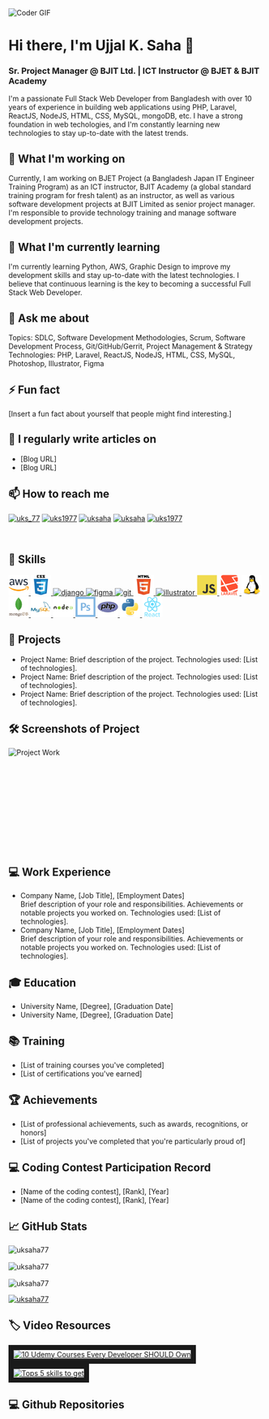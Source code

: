 <img alt="Coder GIF" src="https://raw.githubusercontent.com/uksaha77/uksaha77/main/web-development-banner.gif" style="max-width: 100%;" data-target="animated-image.originalImage">
<h1>Hi there, I'm Ujjal K. Saha 👋</h1>
<h3 align="left">Sr. Project Manager @ BJIT Ltd. | ICT Instructor @ BJET & BJIT Academy</h3>
I'm a passionate Full Stack Web Developer from Bangladesh with over 10 years of experience in building web applications using PHP, Laravel, ReactJS, NodeJS, HTML, CSS, MySQL, mongoDB, etc. I have a strong foundation in web techologies, and I'm constantly learning new technologies to stay up-to-date with the latest trends.

## 🔭 What I'm working on
Currently, I am working on BJET Project (a Bangladesh Japan IT Engineer Training Program) as an ICT instructor, BJIT Academy (a global standard training program for fresh talent) as an instructor, as well as various software development projects at BJIT Limited as senior project manager. I'm responsible to provide technology training and manage software development projects.

## 🌱 What I'm currently learning
I'm currently learning Python, AWS, Graphic Design to improve my development skills and stay up-to-date with the latest technologies. I believe that continuous learning is the key to becoming a successful Full Stack Web Developer.

## 💬 Ask me about
Topics: SDLC, Software Development Methodologies, Scrum, Software Development Process, Git/GitHub/Gerrit, Project Management & Strategy
Technologies: PHP, Laravel, ReactJS, NodeJS, HTML, CSS, MySQL, Photoshop, Illustrator, Figma

## ⚡ Fun fact
[Insert a fun fact about yourself that people might find interesting.]

## 📝 I regularly write articles on
- [Blog URL]
- [Blog URL]

## 📫 How to reach me
<p align="left">
<a href="https://twitter.com/uks_77" target="blank"><img align="center" src="https://raw.githubusercontent.com/rahuldkjain/github-profile-readme-generator/master/src/images/icons/Social/twitter.svg" alt="uks_77" height="30" width="40" /></a>
<a href="https://linkedin.com/in/uks1977" target="blank"><img align="center" src="https://raw.githubusercontent.com/rahuldkjain/github-profile-readme-generator/master/src/images/icons/Social/linked-in-alt.svg" alt="uks1977" height="30" width="40" /></a>
<a href="https://fb.com/uksaha" target="blank"><img align="center" src="https://raw.githubusercontent.com/rahuldkjain/github-profile-readme-generator/master/src/images/icons/Social/facebook.svg" alt="uksaha" height="30" width="40" /></a>
<a href="https://instagram.com/uksaha" target="blank"><img align="center" src="https://raw.githubusercontent.com/rahuldkjain/github-profile-readme-generator/master/src/images/icons/Social/instagram.svg" alt="uksaha" height="30" width="40" /></a>
<a href="https://www.youtube.com/c/uks1977" target="blank"><img align="center" src="https://raw.githubusercontent.com/rahuldkjain/github-profile-readme-generator/master/src/images/icons/Social/youtube.svg" alt="uks1977" height="30" width="40" /></a>
</p><br/>

## 🚀 Skills
<p align="left"> <a href="https://aws.amazon.com" target="_blank" rel="noreferrer"> <img src="https://raw.githubusercontent.com/devicons/devicon/master/icons/amazonwebservices/amazonwebservices-original-wordmark.svg" alt="aws" width="40" height="40"/> </a> <a href="https://www.w3schools.com/css/" target="_blank" rel="noreferrer"> <img src="https://raw.githubusercontent.com/devicons/devicon/master/icons/css3/css3-original-wordmark.svg" alt="css3" width="40" height="40"/> </a> <a href="https://www.djangoproject.com/" target="_blank" rel="noreferrer"> <img src="https://cdn.worldvectorlogo.com/logos/django.svg" alt="django" width="40" height="40"/> </a> <a href="https://www.figma.com/" target="_blank" rel="noreferrer"> <img src="https://www.vectorlogo.zone/logos/figma/figma-icon.svg" alt="figma" width="40" height="40"/> </a> <a href="https://git-scm.com/" target="_blank" rel="noreferrer"> <img src="https://www.vectorlogo.zone/logos/git-scm/git-scm-icon.svg" alt="git" width="40" height="40"/> </a> <a href="https://www.w3.org/html/" target="_blank" rel="noreferrer"> <img src="https://raw.githubusercontent.com/devicons/devicon/master/icons/html5/html5-original-wordmark.svg" alt="html5" width="40" height="40"/> </a> <a href="https://www.adobe.com/in/products/illustrator.html" target="_blank" rel="noreferrer"> <img src="https://www.vectorlogo.zone/logos/adobe_illustrator/adobe_illustrator-icon.svg" alt="illustrator" width="40" height="40"/> </a> <a href="https://developer.mozilla.org/en-US/docs/Web/JavaScript" target="_blank" rel="noreferrer"> <img src="https://raw.githubusercontent.com/devicons/devicon/master/icons/javascript/javascript-original.svg" alt="javascript" width="40" height="40"/> </a> <a href="https://laravel.com/" target="_blank" rel="noreferrer"> <img src="https://raw.githubusercontent.com/devicons/devicon/master/icons/laravel/laravel-plain-wordmark.svg" alt="laravel" width="40" height="40"/> </a> <a href="https://www.linux.org/" target="_blank" rel="noreferrer"> <img src="https://raw.githubusercontent.com/devicons/devicon/master/icons/linux/linux-original.svg" alt="linux" width="40" height="40"/> </a> <a href="https://www.mongodb.com/" target="_blank" rel="noreferrer"> <img src="https://raw.githubusercontent.com/devicons/devicon/master/icons/mongodb/mongodb-original-wordmark.svg" alt="mongodb" width="40" height="40"/> </a> <a href="https://www.mysql.com/" target="_blank" rel="noreferrer"> <img src="https://raw.githubusercontent.com/devicons/devicon/master/icons/mysql/mysql-original-wordmark.svg" alt="mysql" width="40" height="40"/> </a> <a href="https://nodejs.org" target="_blank" rel="noreferrer"> <img src="https://raw.githubusercontent.com/devicons/devicon/master/icons/nodejs/nodejs-original-wordmark.svg" alt="nodejs" width="40" height="40"/> </a> <a href="https://www.photoshop.com/en" target="_blank" rel="noreferrer"> <img src="https://raw.githubusercontent.com/devicons/devicon/master/icons/photoshop/photoshop-line.svg" alt="photoshop" width="40" height="40"/> </a> <a href="https://www.php.net" target="_blank" rel="noreferrer"> <img src="https://raw.githubusercontent.com/devicons/devicon/master/icons/php/php-original.svg" alt="php" width="40" height="40"/> </a> <a href="https://www.python.org" target="_blank" rel="noreferrer"> <img src="https://raw.githubusercontent.com/devicons/devicon/master/icons/python/python-original.svg" alt="python" width="40" height="40"/> </a> <a href="https://reactjs.org/" target="_blank" rel="noreferrer"> <img src="https://raw.githubusercontent.com/devicons/devicon/master/icons/react/react-original-wordmark.svg" alt="react" width="40" height="40"/> </a> </p>

## 🌟 Projects
 - Project Name: Brief description of the project. Technologies used: [List of technologies].
 - Project Name: Brief description of the project. Technologies used: [List of technologies].
 - Project Name: Brief description of the project. Technologies used: [List of technologies].

## 🛠️ Screenshots of Project
<img alt="Project Work" height="200" src="https://miro.medium.com/v2/resize:fit:828/1*oeyjen1fL_SdX2w2_TCS6A.gif" style="max-width: 100%; display: inline-block;">


## 💻 Work Experience
- Company Name, [Job Title], [Employment Dates]<br />
  Brief description of your role and responsibilities. Achievements or notable projects you worked on. Technologies used: [List of technologies].
- Company Name, [Job Title], [Employment Dates]<br />
  Brief description of your role and responsibilities. Achievements or notable projects you worked on. Technologies used: [List of technologies].

## 🎓 Education
- University Name, [Degree], [Graduation Date]
- University Name, [Degree], [Graduation Date]

## 📚 Training
- [List of training courses you've completed]
- [List of certifications you've earned]

## 🏆 Achievements
- [List of professional achievements, such as awards, recognitions, or honors]
- [List of projects you've completed that you're particularly proud of]

## 💻 Coding Contest Participation Record
- [Name of the coding contest], [Rank], [Year]
- [Name of the coding contest], [Rank], [Year]

## 📈 GitHub Stats
<p align="left"> <img src="https://komarev.com/ghpvc/?username=uksaha77&label=Profile%20views&color=0e75b6&style=flat" alt="uksaha77" /> </p>
<p><img align="center" src="https://github-readme-stats.vercel.app/api?username=uksaha77&show_icons=true&locale=en" alt="uksaha77" /></p>
<p><img align="center" src="https://github-readme-streak-stats.herokuapp.com/?user=uksaha77&" alt="uksaha77" /></p>
<p align="left"> <a href="https://github.com/ryo-ma/github-profile-trophy"><img src="https://github-profile-trophy.vercel.app/?username=uksaha77" alt="uksaha77" /></a> </p>

## 🏷️ Video Resources
<a href="http://www.youtube.com/watch?feature=player_embedded&v=hexfXc7-SsU" target="_blank"><img src="http://img.youtube.com/vi/hexfXc7-SsU/0.jpg" alt="10 Udemy Courses Every Developer SHOULD Own" width="200" height="140" border="10" /></a>   <a href="http://www.youtube.com/watch?feature=player_embedded&v=-OAa9k0zCDg" target="_blank"><img src="http://img.youtube.com/vi/-OAa9k0zCDg/0.jpg" alt="Tops 5 skills to get" width="200" height="140" border="10" /></a>

## 💻 Github Repositories
